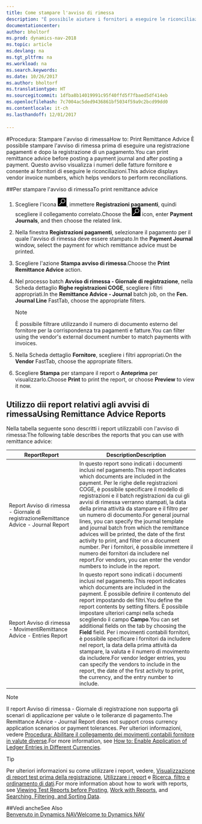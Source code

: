 ```yaml
---
title: Come stampare l'avviso di rimessa
description: "È possibile aiutare i fornitori a eseguire le riconciliazioni stampando l'avviso di rimessa prima di effettuare una registrazione pagamenti e dopo la registrazione di un pagamento."
documentationcenter: 
author: bholtorf
ms.prod: dynamics-nav-2018
ms.topic: article
ms.devlang: na
ms.tgt_pltfrm: na
ms.workload: na
ms.search.keywords: 
ms.date: 10/26/2017
ms.author: bholtorf
ms.translationtype: HT
ms.sourcegitcommit: 1dfba8b14019991c95f40ffd5f7fbaed5df414eb
ms.openlocfilehash: 7c7004ac5ded9436861bf5034f59a9c2bcd99dd0
ms.contentlocale: it-ch
ms.lasthandoff: 12/01/2017

---
```


#<a name="how-to-print-remittance-advice"></a><span data-ttu-id="77dc2-103">Procedura: Stampare l'avviso di rimessa</span><span class="sxs-lookup"><span data-stu-id="77dc2-103">How to: Print Remittance Advice</span></span>
<span data-ttu-id="77dc2-104">È possibile stampare l'avviso di rimessa prima di eseguire una registrazione pagamenti e dopo la registrazione di un pagamento.</span><span class="sxs-lookup"><span data-stu-id="77dc2-104">You can print remittance advice before posting a payment journal and after posting a payment.</span></span> <span data-ttu-id="77dc2-105">Questo avviso visualizza i numeri delle fatture fornitore e consente ai fornitori di eseguire le riconciliazioni.</span><span class="sxs-lookup"><span data-stu-id="77dc2-105">This advice displays vendor invoice numbers, which helps vendors to perform reconciliations.</span></span>

##<a name="to-print-remittance-advice"></a><span data-ttu-id="77dc2-106">Per stampare l'avviso di rimessa</span><span class="sxs-lookup"><span data-stu-id="77dc2-106">To print remittance advice</span></span>
1. <span data-ttu-id="77dc2-107">Scegliere l'icona ![Cerca pagina o report](media/ui-search/search_small.png "icona Cerca pagina o report"), immettere **Registrazioni pagamenti**, quindi scegliere il collegamento correlato.</span><span class="sxs-lookup"><span data-stu-id="77dc2-107">Choose the ![Search for Page or Report](media/ui-search/search_small.png "Search for Page or Report icon") icon, enter **Payment Journals**, and then choose the related link.</span></span>  
2. <span data-ttu-id="77dc2-108">Nella finestra **Registrazioni pagamenti**, selezionare il pagamento per il quale l'avviso di rimessa deve essere stampato.</span><span class="sxs-lookup"><span data-stu-id="77dc2-108">In the **Payment Journal** window, select the payment for which remittance advice must be printed.</span></span>  
3. <span data-ttu-id="77dc2-109">Scegliere l'azione **Stampa avviso di rimessa**.</span><span class="sxs-lookup"><span data-stu-id="77dc2-109">Choose the **Print Remittance Advice** action.</span></span>  
4. <span data-ttu-id="77dc2-110">Nel processo batch **Avviso di rimessa - Giornale di registrazione**, nella Scheda dettaglio **Righe registrazioni COGE**, scegliere i filtri appropriati.</span><span class="sxs-lookup"><span data-stu-id="77dc2-110">In the **Remittance Advice - Journal** batch job, on the **Fen. Journal Line** FastTab, choose the appropriate filters.</span></span>  
  
    >[!Note]
    > <span data-ttu-id="77dc2-111">È possibile filtrare utilizzando il numero di documento esterno del fornitore per la corrispondenza tra pagamenti e fatture.</span><span class="sxs-lookup"><span data-stu-id="77dc2-111">You can filter using the vendor's external document number to match payments with invoices.</span></span>

5. <span data-ttu-id="77dc2-112">Nella Scheda dettaglio **Fornitore**, scegliere i filtri appropriati.</span><span class="sxs-lookup"><span data-stu-id="77dc2-112">On the **Vendor** FastTab, choose the appropriate filters.</span></span>  
6. <span data-ttu-id="77dc2-113">Scegliere **Stampa** per stampare il report o **Anteprima** per visualizzarlo.</span><span class="sxs-lookup"><span data-stu-id="77dc2-113">Choose **Print** to print the report, or choose **Preview** to view it now.</span></span>  

## <a name="using-remittance-advice-reports"></a><span data-ttu-id="77dc2-114">Utilizzo dii report relativi agli avvisi di rimessa</span><span class="sxs-lookup"><span data-stu-id="77dc2-114">Using Remittance Advice Reports</span></span>
<span data-ttu-id="77dc2-115">Nella tabella seguente sono descritti i report utilizzabili con l'avviso di rimessa:</span><span class="sxs-lookup"><span data-stu-id="77dc2-115">The following table describes the reports that you can use with remittance advice:</span></span>

|<span data-ttu-id="77dc2-116">Report</span><span class="sxs-lookup"><span data-stu-id="77dc2-116">Report</span></span>|<span data-ttu-id="77dc2-117">Description</span><span class="sxs-lookup"><span data-stu-id="77dc2-117">Description</span></span>|
|----|----|
|<span data-ttu-id="77dc2-118">Report Avviso di rimessa - Giornale di registrazione</span><span class="sxs-lookup"><span data-stu-id="77dc2-118">Remittance Advice - Journal Report</span></span>|<span data-ttu-id="77dc2-119">In questo report sono indicati i documenti inclusi nel pagamento.</span><span class="sxs-lookup"><span data-stu-id="77dc2-119">This report indicates which documents are included in the payment.</span></span> <span data-ttu-id="77dc2-120">Per le righe delle registrazioni COGE, è possibile specificare il modello di registrazioni e il batch registrazioni da cui gli avvisi di rimessa verranno stampati, la data della prima attività da stampare e il filtro per un numero di documento.</span><span class="sxs-lookup"><span data-stu-id="77dc2-120">For general journal lines, you can specify the journal template and journal batch from which the remittance advices will be printed, the date of the first activity to print, and filter on a document number.</span></span> <span data-ttu-id="77dc2-121">Per i fornitori, è possibile immettere il numero dei fornitori da includere nel report.</span><span class="sxs-lookup"><span data-stu-id="77dc2-121">For vendors, you can enter the vendor numbers to include in the report.</span></span> |
|<span data-ttu-id="77dc2-122">Report Avviso di rimessa - Movimenti</span><span class="sxs-lookup"><span data-stu-id="77dc2-122">Remittance Advice - Entries Report</span></span>| <span data-ttu-id="77dc2-123">In questo report sono indicati i documenti inclusi nel pagamento.</span><span class="sxs-lookup"><span data-stu-id="77dc2-123">This report indicates which documents are included in the payment.</span></span> <span data-ttu-id="77dc2-124">È possibile definire il contenuto del report impostando dei filtri.</span><span class="sxs-lookup"><span data-stu-id="77dc2-124">You define the report contents by setting filters.</span></span> <span data-ttu-id="77dc2-125">È possibile impostare ulteriori campi nella scheda scegliendo il campo **Campo**.</span><span class="sxs-lookup"><span data-stu-id="77dc2-125">You can set additional fields on the tab by choosing the **Field** field.</span></span> <span data-ttu-id="77dc2-126">Per i movimenti contabili fornitori, è possibile specificare i fornitori da includere nel report, la data della prima attività da stampare, la valuta e il numero di movimento da includere.</span><span class="sxs-lookup"><span data-stu-id="77dc2-126">For vendor ledger entries, you can specify the vendors to include in the report, the date of the first activity to print, the currency, and the entry number to include.</span></span> |

> [!Note]
> <span data-ttu-id="77dc2-127">Il report Avviso di rimessa - Giornale di registrazione non supporta gli scenari di applicazione per valute o le tolleranze di pagamento.</span><span class="sxs-lookup"><span data-stu-id="77dc2-127">The Remittance Advice - Journal Report does not support cross currency application scenarios or payment tolerances.</span></span> <span data-ttu-id="77dc2-128">Per ulteriori informazioni, vedere [Procedura: Abilitare il collegamento dei movimenti contabili fornitore in valute diverse](finance-how-enable-application-ledger-entries-different-currencies.md).</span><span class="sxs-lookup"><span data-stu-id="77dc2-128">For more information, see [How to: Enable Application of Ledger Entries in Different Currencies](finance-how-enable-application-ledger-entries-different-currencies.md).</span></span>

> [!Tip]
> <span data-ttu-id="77dc2-129">Per ulteriori informazioni su come utilizzare i report, vedere, [Visualizzazione di report test prima della registrazione](ui-how-view-test-reports-posting.md), [Utilizzare i report](ui-work-report.md) e [Ricerca, filtro e ordinamento di dati](ui-enter-criteria-filters.md).</span><span class="sxs-lookup"><span data-stu-id="77dc2-129">For more information about how to work with reports, see [Viewing Test Reports before Posting](ui-how-view-test-reports-posting.md), [Work with Reports](ui-work-report.md), and [Searching, Filtering, and Sorting Data](ui-enter-criteria-filters.md).</span></span>

##<a name="see-also"></a><span data-ttu-id="77dc2-130">Vedi anche</span><span class="sxs-lookup"><span data-stu-id="77dc2-130">See Also</span></span>  
[<span data-ttu-id="77dc2-131">Benvenuto in Dynamics NAV</span><span class="sxs-lookup"><span data-stu-id="77dc2-131">Welcome to Dynamics NAV</span></span>](across-get-started.md)
